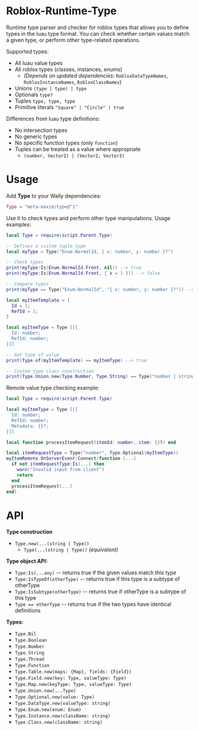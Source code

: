 # Roblox-Runtime-Type
Runtime type parser and checker for roblox types that allows you to define types in the luau type format. You can check whether certain values match a given type, or perform other type-related operations.

Supported types:
  - All luau value types
  - All roblox types (classes, instances, enums) 
    - *(Depends on updated dependencies:* `RobloxDataTypeNames`, `RobloxInstanceNames`, `RobloxClassNames`)
  - Unions `(type | type) | type`
  - Optionals `type?`
  - Tuples `type, type, type`
  - Primitive literals `"Square" | "Circle" | true`

Differences from luau type definitions:
  - No intersection types
  - No generic types
  - No specific function types (only `function`)
  - Tuples can be treated as a value where appropriate
    - `(number, Vector2) | (Vector2, Vector3)`

# Usage

Add **Type** to your Wally dependencies:
```toml
Type = "meta-maxim/type@^1"
```

Use it to check types and perform other type manipulations. Usage examples:
```lua
local Type = require(script.Parent.Type)

-- Defines a custom tuple type
local myType = Type("Enum.NormalId, { x: number, y: number }?")

-- Check types
print(myType:Is(Enum.NormalId.Front, nil)) --> true
print(myType:Is(Enum.NormalId.Front, { x = 1 })) --> false

-- Compare types
print(myType == Type("Enum.NormalId", "{ x: number, y: number }?")) --> true

local myItemTemplate = {
  Id = 1;
  RefId = 1;
}

local myItemType = Type [[{
  Id: number;
  RefId: number;
}]]

-- Get type of value
print(Type.of(myItemTemplate) == myItemType) --> true

-- Custom type class construction
print(Type.Union.new(Type.Number, Type.String) == Type("number | string")) --> true
```

Remote value type checking example:
```lua
local Type = require(script.Parent.Type)

local myItemType = Type [[{
  Id: number;
  RefId: number;
  Metadata: {}?;
}]]

local function processItemRequest(itemId: number, item: {}?) end

local itemRequestType = Type("number", Type.Optional(myItemType))
myItemRemote.OnServerEvent:Connect(function (...)
  if not itemRequestType:Is(...) then
    warn("Invalid input from client")
    return
  end
  processItemRequest(...)
end)
```

# API
**Type construction**
  - `Type.new(...(string | Type))`
    - `Type(...(string | Type))` *(equivalent)*

**Type object API:**
  - `Type:Is(...any)` -- returns true if the given values match this type
  - `Type:IsTypeOf(otherType)` -- returns true if this type is a subtype of otherType
  - `Type:IsSubtype(otherType)` -- returns true if otherType is a subtype of this type
  - `Type == otherType` -- returns true if the two types have identical definitions

**Types:**
  - `Type.Nil`
  - `Type.Boolean`
  - `Type.Number`
  - `Type.String`
  - `Type.Thread`
  - `Type.Function`
  - `Type.Table.new(maps: {Map}, fields: {Field})`
  - `Type.Field.new(key: Type, valueType: Type)`
  - `Type.Map.new(keyType: Type, valueType: Type)`
  - `Type.Union.new(...Type)`
  - `Type.Optional.new(value: Type)`
  - `Type.DataType.new(valueType: string)`
  - `Type.Enum.new(enum: Enum)`
  - `Type.Instance.new(className: string)`
  - `Type.Class.new(className: string)`
